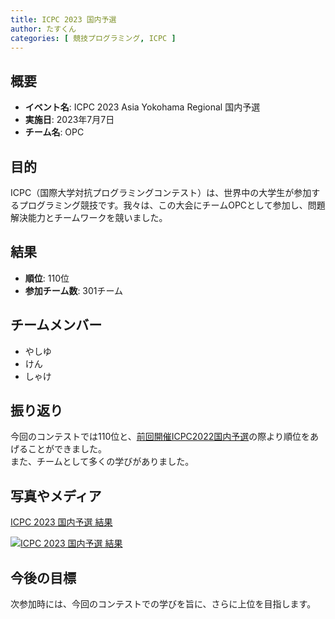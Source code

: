 ```yaml
---
title: ICPC 2023 国内予選
author: たすくん
categories: [ 競技プログラミング, ICPC ]
---
```


## 概要
- **イベント名**: ICPC 2023 Asia Yokohama Regional 国内予選
- **実施日**: 2023年7月7日
- **チーム名**: OPC

## 目的
ICPC（国際大学対抗プログラミングコンテスト）は、世界中の大学生が参加するプログラミング競技です。我々は、この大会にチームOPCとして参加し、問題解決能力とチームワークを競いました。

## 結果
- **順位**: 110位
- **参加チーム数**: 301チーム

## チームメンバー
- やしゆ
- けん
- しゃけ

## 振り返り
今回のコンテストでは110位と、[前回開催ICPC2022国内予選](/post/activitie/ICPC2022Asia/)の際より順位をあげることができました。<br />
また、チームとして多くの学びがありました。

## 写真やメディア

<a href="https://icpc.iisf.or.jp/2023-yokohama/domestic/icpc-2023-result/">
    <p>ICPC 2023 国内予選 結果</p>
    <img src="/post/activitie/ICPC2023Asia/thumbnail.png" alt="ICPC 2023 国内予選 結果" />
</a>

## 今後の目標
次参加時には、今回のコンテストでの学びを旨に、さらに上位を目指します。
